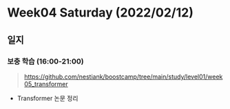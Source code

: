 # Week04 Saturday (2022/02/12)

## 일지

### 보충 학습 (16:00-21:00)

> https://github.com/nestiank/boostcamp/tree/main/study/level01/week05_transformer

  * Transformer 논문 정리
